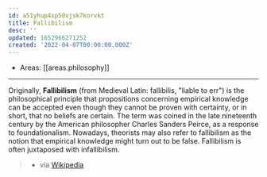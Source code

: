 ```yaml
---
id: a51yhup4xp50vjsk7korvkt
title: Fallibilism
desc: ''
updated: 1652966271252
created: '2022-04-07T00:00:00.000Z'
---
```


- Areas: [[areas.philosophy]]

---

Originally, **Fallibilism** (from Medieval Latin: fallibilis, "liable to err") is the philosophical principle that propositions concerning empirical knowledge can be accepted even though they cannot be proven with certainty, or in short, that no beliefs are certain. The term was coined in the late nineteenth century by the American philosopher Charles Sanders Peirce, as a response to foundationalism. Nowadays, theorists may also refer to fallibilism as the notion that empirical knowledge might turn out to be false. Fallibilism is often juxtaposed with infallibilism.

> - via [Wikipedia](https://en.wikipedia.org/wiki/Fallibilism)
